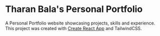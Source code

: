 # Tharan Bala's Personal Portfolio

A Personal Portfolio website showcasing projects, skills and experience. This project was created with [Create React App](https://github.com/facebook/create-react-apa) and TailwindCSS.
